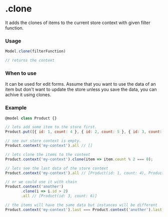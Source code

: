 .clone
======

It adds the clones of items to the current store context with given filter
function.

### Usage
```javascript
Model.clone(filterFunction)

// returns the context
```

### When to use
It can be used for edit forms. Assume that you want to use the data of an item
but don't want to update the store unless you save the data, you can achive
it using clones.

### Example
```javascript
@model class Product {}

// lets add some item to the store first.
Product.put([{ id: 1, count: 4 }, { id: 2, count: 5 }, { id: 3, count: 6 }]);

// see our store context is empty.
Product.context('my-context').all // []

// lets clone the items to the context
Product.context('my-context').clone(item => item.count % 2 === 0);

// lets see the last data of the store context
Product.context('my-context').all // [Product(id: 1, count: 4), Product(id: 3, count: 6)]

// or we could use it with chain
Product.context('another')
       .clone(i => i.id > 2)
       .all // [Product(id: 3, count: 6)]

// the items will have the same data but instances will be different
Product.context('my-context').last === Product.context('another').last // false
```
